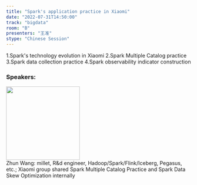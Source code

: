 ```yaml
---
title: "Spark's application practice in Xiaomi"
date: "2022-07-31T14:50:00"
track: "bigdata"
room: "B"
presenters: "王准"
stype: "Chinese Session"
---
```

1.Spark's technology evolution in Xiaomi
2.Spark Multiple Catalog practice
3.Spark data collection practice
4.Spark observability indicator construction
 ### Speakers: 
 <img src="images/speaker/1206.png" width="200" /><br>Zhun Wang: millet, R&d engineer, Hadoop/Spark/Flink/Iceberg, Pegasus, etc.;
Xiaomi group shared Spark Multiple Catalog Practice and Spark Data Skew Optimization internally

 